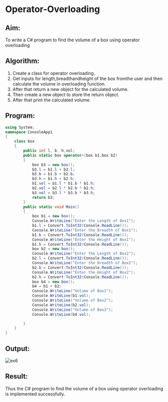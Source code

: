 # Operator-Overloading

## Aim:
 To write a C# program to find the volume of a box using operator overloading
 
## Algorithm:
1. Create a class for operator overloading.
2. Get inputs for length,breadthandheight of the box fromthe user and then calculate the volume in overloading function.
3. After that return a new object for the calculated volume.
4. Then create a new object to store the return object.
5. After that print the calculated volume.
 
## Program:
```c#
using System;
namespace ConsoleApp1
{
    class box
    {
        public int l, b, h,vol;
        public static box operator+(box b1,box b2)
        {
            box b3 = new box();
            b3.l = b1.l + b2.l;
            b3.b = b1.b + b2.b;
            b3.h = b1.h + b2.h;
            b1.vol = b1.l * b1.b * b1.h;
            b2.vol = b2.l * b2.b * b2.h;
            b3.vol = b3.l * b3.b * b3.h;
            return b3;
        }
        public static void Main()
        {
            box b1 = new box();
            Console.WriteLine("Enter the Length of Box1");
            b1.l = Convert.ToInt32(Console.ReadLine());
            Console.WriteLine("Enter the Breadth of Box1");
            b1.b = Convert.ToInt32(Console.ReadLine());
            Console.WriteLine("Enter the Height of Box1");
            b1.h = Convert.ToInt32(Console.ReadLine());
            box b2 = new box();
            Console.WriteLine("Enter the Length of Box2");
            b2.l = Convert.ToInt32(Console.ReadLine());
            Console.WriteLine("Enter the Breadth of Box2");
            b2.b = Convert.ToInt32(Console.ReadLine());
            Console.WriteLine("Enter the Height of Box2");
            b2.h = Convert.ToInt32(Console.ReadLine());
            box b4 = new box();
            b4 = b1 + b2;
            Console.WriteLine("Volume of Box1");
            Console.WriteLine(b1.vol);
            Console.WriteLine("Volume of Box2");
            Console.WriteLine(b2.vol);
            Console.WriteLine("Volume of Box3");
            Console.WriteLine(b4.vol);

        }
    }
}
```
 
## Output:
![ex6](https://user-images.githubusercontent.com/75235759/171278921-9100652e-7392-476d-b4b2-192185d108ba.JPG)
## Result:
Thus the C# program to find the volume of a box using operator overloading is implemented successfully.
 
